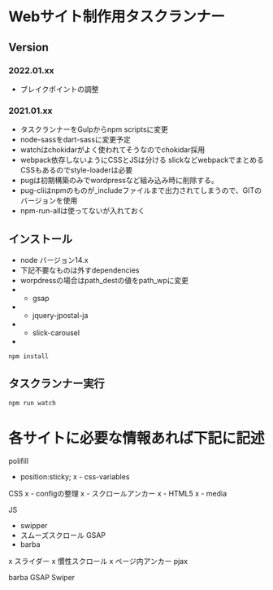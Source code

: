 # Webサイト制作用タスクランナー

## Version

### 2022.01.xx
- ブレイクポイントの調整

### 2021.01.xx
- タスクランナーをGulpからnpm scriptsに変更
- node-sassをdart-sassに変更予定
- watchはchokidarがよく使われてそうなのでchokidar採用
- webpack依存しないようにCSSとJSは分ける
  slickなどwebpackでまとめるCSSもあるのでstyle-loaderは必要
- pugは初期構築のみでwordpressなど組み込み時に削除する。
- pug-cliはnpmのものが_includeファイルまで出力されてしまうので、GITのバージョンを使用
- npm-run-allは使ってないが入れておく

## インストール

- node バージョン14.x
- 下記不要なものは外すdependencies
- worpdressの場合はpath_destの値をpath_wpに変更
- - gsap
- - jquery-jpostal-ja
- - slick-carousel
- 
```bash
npm install
```

## タスクランナー実行
```bash
npm run watch
```

# 各サイトに必要な情報あれば下記に記述

polifill
- position:sticky;
x - css-variables

CSS
x - configの整理
x - スクロールアンカー
x - HTML5
x - media


JS
- swipper
- スムーズスクロール GSAP
- barba

x スライダー
x 慣性スクロール
x ページ内アンカー
pjax

barba
GSAP
Swiper